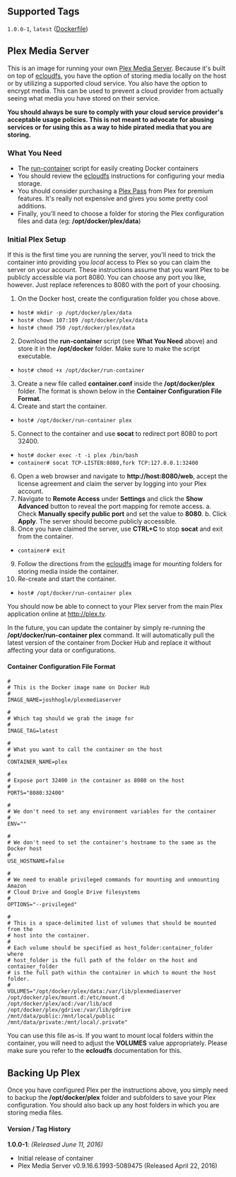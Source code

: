 ## Supported Tags
`1.0.0-1`, `latest` ([Dockerfile](https://github.com/TheJoshHogle/docker-images-plexmediaserver/tree/master))

## Plex Media Server
This is an image for running your own [Plex Media Server](http://plex.tv).  Because it's built on top of [ecloudfs](https://hub.docker.com/r/joshhogle/ecloudfs), you have the option of storing media locally on the host or by utilizing a supported cloud service.  You also have the option to encrypt media.  This can be used to prevent a cloud provider from actually seeing what media you have stored on their service.

**You should always be sure to comply with your cloud service provider's acceptable usage policies.  This is not meant to advocate for abusing services or for using this as a way to hide pirated media that you are storing.**

### What You Need
- The [run-container](https://raw.githubusercontent.com/TheJoshHogle/docker-tools/master/run-container) script for easily creating Docker containers
- You should review the [ecloudfs](https://hub.docker.com/r/joshhogle/ecloudfs) instructions for configuring your media storage.
- You should consider purchasing a [Plex Pass](https://plex.tv/subscription/about) from Plex for premium features.  It's really not expensive and gives you some pretty cool additions.
- Finally, you'll need to choose a folder for storing the Plex configuration files and data (eg: **/opt/docker/plex/data**)

### Initial Plex Setup
If this is the first time you are running the server, you'll need to trick the container into providing you *local* access to Plex so you can claim the server on your account.  These instructions assume that you want Plex to be publicly accessible via port 8080.  You can choose any port you like, however.  Just replace references to 8080 with the port of your choosing.

1. On the Docker host, create the configuration folder you chose above.
  - `host# mkdir -p /opt/docker/plex/data`
  - `host# chown 107:109 /opt/docker/plex/data`
  - `host# chmod 750 /opt/docker/plex/data`
2. Download the **run-container** script (see **What You Need** above) and store it in the **/opt/docker** folder.  Make sure to make the script executable.
  - `host# chmod +x /opt/docker/run-container`
3. Create a new file called **container.conf** inside the **/opt/docker/plex** folder.  The format is shown below in the **Container Configuration File Format**.
4. Create and start the container.
  - `host# /opt/docker/run-container plex`
5. Connect to the container and use **socat** to redirect port 8080 to port 32400.
  - `host# docker exec -t -i plex /bin/bash`
  - `container# socat TCP-LISTEN:8080,fork TCP:127.0.0.1:32400`
6. Open a web browser and navigate to **http://host:8080/web**, accept the license agreement and claim the server by logging into your Plex account.
7. Navigate to **Remote Access** under **Settings** and click the **Show Advanced** button to reveal the port mapping for remote access.
  a. Check **Manually specify public port** and set the value to **8080**.
  b. Click **Apply**.  The server should become publicly accessible.
8. Once you have claimed the server, use **CTRL+C** to stop **socat** and exit from the container.
  - `container# exit`
9. Follow the directions from the [ecloudfs](https://hub.docker.com/r/joshhogle/ecloudfs) image for mounting folders for storing media inside the container.
10. Re-create and start the container.
  - `host# /opt/docker/run-container plex`

You should now be able to connect to your Plex server from the main Plex application online at http://plex.tv.

In the future, you can update the container by simply re-running the **/opt/docker/run-container plex** command. It will automatically pull the latest version of the container from Docker Hub and replace it without affecting your data or configurations.

#### Container Configuration File Format
~~~~
#
# This is the Docker image name on Docker Hub
#
IMAGE_NAME=joshhogle/plexmediaserver

#
# Which tag should we grab the image for
#
IMAGE_TAG=latest

#
# What you want to call the container on the host
#
CONTAINER_NAME=plex

#
# Expose port 32400 in the container as 8080 on the host
#
PORTS="8080:32400"

#
# We don't need to set any environment variables for the container
#
ENV=""

#
# We don't need to set the container's hostname to the same as the Docker host
#
USE_HOSTNAME=false

#
# We need to enable privileged commands for mounting and unmounting Amazon
# Cloud Drive and Google Drive filesystems
#
OPTIONS="--privileged"

#
# This is a space-delimited list of volumes that should be mounted from the
# host into the container.
#
# Each volume should be specified as host_folder:container_folder where
# host_folder is the full path of the folder on the host and container_folder
# is the full path within the container in which to mount the host folder.
#
VOLUMES="/opt/docker/plex/data:/var/lib/plexmediaserver /opt/docker/plex/mount.d:/etc/mount.d /opt/docker/plex/acd:/var/lib/acd /opt/docker/plex/gdrive:/var/lib/gdrive /mnt/data/public:/mnt/local/public /mnt/data/private:/mnt/local/.private"
~~~~
You can use this file as-is.  If you want to mount local folders within the container, you will need to adjust the **VOLUMES** value appropriately.  Please make sure you refer to the **ecloudfs** documentation for this.

## Backing Up Plex
Once you have configured Plex per the instructions above, you simply need to backup the **/opt/docker/plex** folder and subfolders to save your Plex configuration.  You should also back up any host folders in which you are storing  media files.

#### Version / Tag History
**1.0.0-1**: _(Released June 11, 2016)_
- Initial release of container
- Plex Media Server v0.9.16.6.1993-5089475 (Released April 22, 2016)
